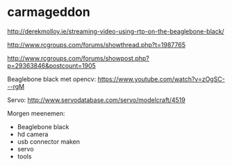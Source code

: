 # carmageddon

http://derekmolloy.ie/streaming-video-using-rtp-on-the-beaglebone-black/

http://www.rcgroups.com/forums/showthread.php?t=1987765

http://www.rcgroups.com/forums/showpost.php?p=29363846&postcount=1905

Beaglebone black met opencv: https://www.youtube.com/watch?v=zOgSC---rgM

Servo: http://www.servodatabase.com/servo/modelcraft/4519


Morgen meenemen:

- Beaglebone black
- hd camera
- usb connector maken
- servo
- tools

